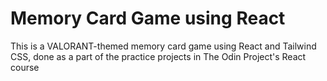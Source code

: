 # Memory Card Game using React

This is a VALORANT-themed memory card game using React and Tailwind CSS, done as a part of the practice projects in The Odin Project's React course
